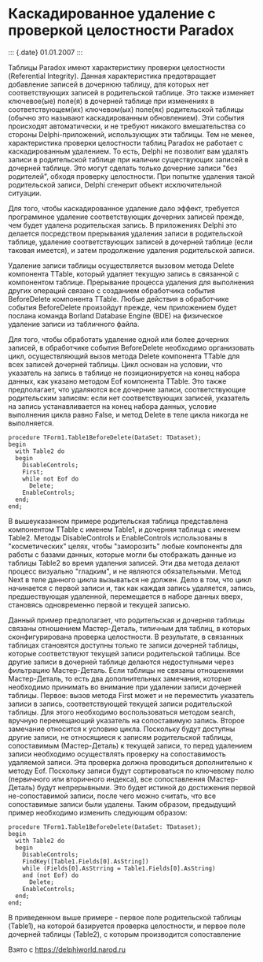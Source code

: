 Каскадированное удаление с проверкой целостности Paradox
========================================================

::: {.date}
01.01.2007
:::

Таблицы Paradox имеют характеристику проверки целостности (Referential
Integrity). Данная характеристика предотвращает добавление записей в
дочернюю таблицу, для которых нет соответствующих записей в родительской
таблице. Это также изменяет ключевое(ые) поле(я) в дочерней таблице при
изменениях в соответствующем(их) ключевом(ых) поле(ях) родительской
таблицы (обычно это называют каскадированным обновлением). Эти события
происходят автоматически, и не требуют никакого вмешательства со стороны
Delphi-приложений, использующих эти таблицы. Тем не менее,
характеристика проверки целостности таблиц Paradox не работает с
каскадированным удалением. То есть, Delphi не позволит вам удалять
записи в родительской таблице при наличии существующих записей в
дочерней таблице. Это могут сделать только дочерние записи \"без
родителей\", обходя проверку целостности. При попытке удаления такой
родительской записи, Delphi сгенерит объект исключительной ситуации.

Для того, чтобы каскадированное удаление дало эффект, требуется
программное удаление соответствующих дочерних записей прежде, чем будет
удалена родительская запись. В приложениях Delphi это делается
посредством прерывания удаления записи в родительской таблице, удаление
соответствующих записей в дочерней таблице (если таковая имеется), и
затем продолжение удаления родительской записи.

Удаление записи таблицы осуществляется вызовом метода Delete компонента
TTable, который удаляет текущую запись в связанной с компонентом
таблице. Прерывание процесса удаления для выполнения других операций
связано с созданием обработчика события BeforeDelete компонента TTable.
Любые действия в обработчике события BeforeDelete произойдут прежде, чем
приложением будет послана команда Borland Database Engine (BDE) на
физическое удаление записи из табличного файла.

Для того, чтобы обработать удаление одной или более дочерних записей, в
обработчике события BeforeDelete необходимо организовать цикл,
осуществляющий вызов метода Delete компонента TTable для всех записей
дочерней таблицы. Цикл основан на условии, что указатель на запись в
таблице не позиционируется на конец набора данных, как указано методом
Eof компонента TTable. Это также предполагает, что удаляются все
дочерние записи, соответствующие родительским записям: если нет
соответствующих записей, указатель на запись устанавливается на конец
набора данных, условие выполнения цикла равно False, и метод Delete в
теле цикла никогда не выполняется.

    procedure TForm1.Table1BeforeDelete(DataSet: TDataset);
    begin
      with Table2 do
      begin
        DisableControls;
        First;
        while not Eof do
          Delete;
        EnableControls;
      end;
    end;

В вышеуказанном примере родительская таблица представлена компонентом
TTable с именем Table1, и дочерняя таблица с именем Table2. Методы
DisableControls и EnableControls использованы в \"косметических\" целях,
чтобы \"заморозить\" любые компоненты для работы с базами данных,
которые могли бы отображать данные из таблицы Table2 во время удаления
записей. Эти два метода делают процесс визуально \"гладким\", и не
являются обязательными. Метод Next в теле данного цикла вызываться не
должен. Дело в том, что цикл начинается с первой записи и, так как
каждая запись удаляется, запись, предшествующая удаленной, перемещается
в наборе данных вверх, становясь одновременно первой и текущей записью.

Данный пример предполагает, что родительская и дочерняя таблицы связаны
отношением Мастер-Деталь, типичным для таблиц, в которых
сконфигурирована проверка целостности. В результате, в связанных
таблицах становятся доступны только те записи дочерней таблицы, которые
соответствуют текущей записи родительской таблицы. Все другие записи в
дочерней таблице делаются недоступными через фильтрацию Мастер-Деталь.
Если таблицы не связаны отношениями Мастер-Деталь, то есть два
дополнительных замечания, которые необходимо принимать во внимание при
удалении записи дочерней таблицы. Первое: вызов метода First может и не
переместить указатель записи в запись, соответствующей текущей записи
родительской таблицы. Для этого необходимо воспользоваться методом
search, вручную перемещающий указатель на сопоставимую запись. Второе
замечание относится к условию цикла. Поскольку будут доступны другие
записи, не относящиеся к записям родительской таблицы, сопоставимым
(Мастер-Деталь) к текущей записи, то перед удалением записи необходимо
осуществлять проверку на сопоставимость удаляемой записи. Эта проверка
должна проводиться дополнительно к методу Eof. Поскольку записи будут
сортироваться по ключевому полю (первичного или вторичного индекса), все
сопоставления (Мастер-Деталь) будут непрерывными. Это будет истиной до
достижения первой не-сопоставимой записи, после чего можно считать, что
все сопоставимые записи были удалены. Таким образом, предыдущий пример
необходимо изменить следующим образом:

    procedure TForm1.Table1BeforeDelete(DataSet: TDataset);
    begin
      with Table2 do
      begin
        DisableControls;
        FindKey([Table1.Fields[0].AsString])
        while (Fields[0].AsStrring = Table1.Fields[0].AsString)
        and (not Eof) do
          Delete;
        EnableControls;
      end;
    end;

В приведенном выше примере - первое поле родительской таблицы (Table1),
на которой базируется проверка целостности, и первое поле дочерней
таблицы (Table2), с которым производится сопоставление

Взято с <https://delphiworld.narod.ru>
